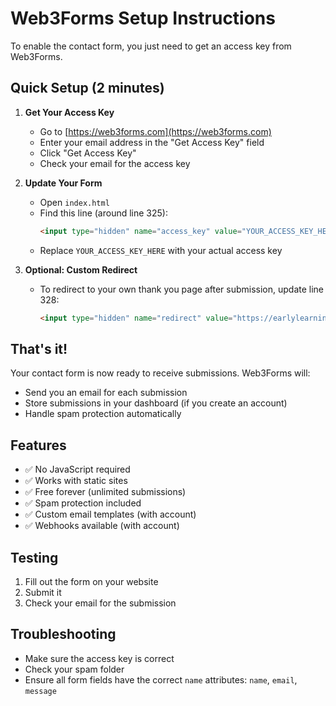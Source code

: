 # Web3Forms Setup Instructions

To enable the contact form, you just need to get an access key from Web3Forms.

## Quick Setup (2 minutes)

1. **Get Your Access Key**
   - Go to [https://web3forms.com](https://web3forms.com)
   - Enter your email address in the "Get Access Key" field
   - Click "Get Access Key"
   - Check your email for the access key

2. **Update Your Form**
   - Open `index.html` 
   - Find this line (around line 325):
     ```html
     <input type="hidden" name="access_key" value="YOUR_ACCESS_KEY_HERE">
     ```
   - Replace `YOUR_ACCESS_KEY_HERE` with your actual access key

3. **Optional: Custom Redirect**
   - To redirect to your own thank you page after submission, update line 328:
     ```html
     <input type="hidden" name="redirect" value="https://earlylearningguide.com/thank-you">
     ```

## That's it! 

Your contact form is now ready to receive submissions. Web3Forms will:
- Send you an email for each submission
- Store submissions in your dashboard (if you create an account)
- Handle spam protection automatically

## Features
- ✅ No JavaScript required
- ✅ Works with static sites
- ✅ Free forever (unlimited submissions)
- ✅ Spam protection included
- ✅ Custom email templates (with account)
- ✅ Webhooks available (with account)

## Testing
1. Fill out the form on your website
2. Submit it
3. Check your email for the submission

## Troubleshooting
- Make sure the access key is correct
- Check your spam folder
- Ensure all form fields have the correct `name` attributes: `name`, `email`, `message`